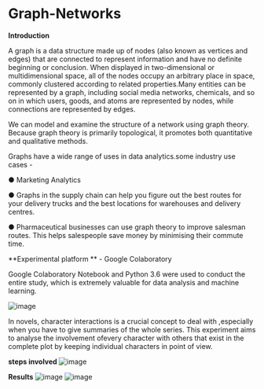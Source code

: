 # Graph-Networks

**Introduction**

A graph is a data structure made up of nodes (also known as vertices and edges) that are connected to represent information and have no definite beginning or conclusion. When displayed in two-dimensional or multidimensional space, all of the nodes occupy an arbitrary place in space, commonly clustered according to related properties.Many entities can be represented by a graph, including social media networks, chemicals, and so on in which users, goods, and atoms are represented by nodes, while connections are represented by edges.


We can model and examine the structure of a network using graph theory. Because graph theory is primarily topological, it promotes both quantitative and qualitative methods.

Graphs have a wide range of uses in data analytics.some industry use cases -

● Marketing Analytics

● Graphs in the supply chain can help you figure out the best routes for your delivery
trucks and the best locations for warehouses and delivery centres.

● Pharmaceutical businesses can use graph theory to improve salesman routes. This
helps salespeople save money by minimising their commute time.

**Experimental platform ** - Google Colaboratory

Google Colaboratory Notebook and Python 3.6 were used to conduct the entire study, which is extremely valuable for data analysis and machine learning.

![image](https://user-images.githubusercontent.com/63719111/175823210-35ea2749-6238-4696-bb88-d66630864795.png)

In novels, character interactions is a crucial concept to deal with ,especially when you have to give summaries of the whole series. This experiment aims to analyse the involvement ofevery character with others that exist in the complete plot by keeping individual characters in
point of view.

**steps involved**
![image](https://user-images.githubusercontent.com/63719111/175823367-4abf0fc6-0b88-47bc-9440-ffca9275a82d.png)

**Results**
![image](https://user-images.githubusercontent.com/63719111/175823158-c28ddb1b-dc75-42de-8aa2-f5d48107b4cd.png)
![image](https://user-images.githubusercontent.com/63719111/175823270-dc99652c-5d07-440f-ba86-51735d0e38cf.png)
